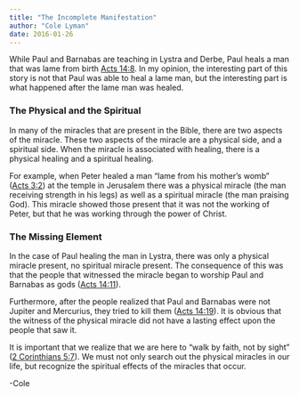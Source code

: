 ```yaml
---
title: "The Incomplete Manifestation"
author: "Cole Lyman"
date: 2016-01-26
---
```


While Paul and Barnabas are teaching in Lystra and Derbe, Paul heals a man that was lame from birth [Acts 14:8]("https://www.lds.org/scriptures/nt/acts/14.8?lang=eng#9"). In my opinion, the interesting part of this story is not that Paul was able to heal a lame man, but the interesting part is what happened after the lame man was healed.


### The Physical and the Spiritual

In many of the miracles that are present in the Bible, there are two aspects of the miracle. These two aspects of the miracle are a physical side, and a spiritual side. When the miracle is associated with healing, there is a physical healing and a spiritual healing.

For example, when Peter healed a man “lame from his mother’s womb” ([Acts 3:2]("https://www.lds.org/scriptures/nt/acts/3.2?lang=eng#1")) at the temple in Jerusalem there was a physical miracle (the man receiving strength in his legs) as well as a spiritual miracle (the man praising God). This miracle showed those present that it was not the working of Peter, but that he was working through the power of Christ.


### The Missing Element

In the case of Paul healing the man in Lystra, there was only a physical miracle present, no spiritual miracle present. The consequence of this was that the people that witnessed the miracle began to worship Paul and Barnabas as gods ([Acts 14:11]("https://lds.org/scriptures/nt/acts/14.11?lang=eng#10")).

Furthermore, after the people realized that Paul and Barnabas were not Jupiter and Mercurius, they tried to kill them ([Acts 14:19]("https://lds.org/scriptures/nt/acts/14.19?lang=eng#18")). It is obvious that the witness of the physical miracle did not have a lasting effect upon the people that saw it.

It is important that we realize that we are here to “walk by faith, not by sight” ([2 Corinthians 5:7]("https://www.lds.org/scriptures/nt/2-cor/5.7?lang=eng#6")). We must not only search out the physical miracles in our life, but recognize the spiritual effects of the miracles that occur.

-Cole
